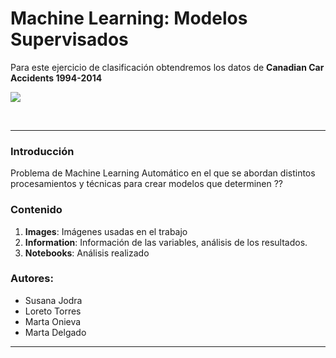 # Machine Learning: Modelos Supervisados
 Para este ejercicio de clasificación obtendremos los datos de **Canadian Car Accidents 1994-2014**

![](https://www.callkleinlawyers.com/wp-content/uploads/2019/08/burnaby-car-accident.jpg)

<br>

---
### Introducción
Problema de Machine Learning Automático en el que se abordan distintos procesamientos y técnicas para crear modelos que determinen ?? 

### Contenido
1. **Images**: Imágenes usadas en el trabajo
2. **Information**: Información de las variables, análisis de los resultados.
3. **Notebooks**: Análisis realizado

### Autores: 
* Susana Jodra
* Loreto Torres
* Marta Onieva 
* Marta Delgado


---
<br>
